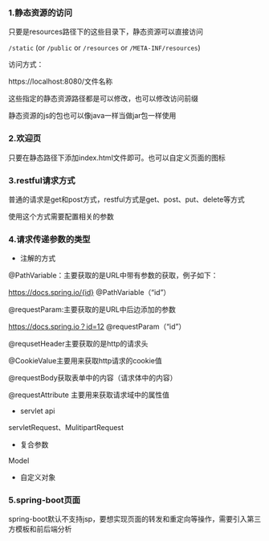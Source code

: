 ### 1.静态资源的访问

只要是resources路径下的这些目录下，静态资源可以直接访问

`/static` (or `/public` or `/resources` or `/META-INF/resources`)

访问方式：

https://localhost:8080/文件名称

这些指定的静态资源路径都是可以修改，也可以修改访问前缀

静态资源的js的包也可以像java一样当做jar包一样使用

### 2.欢迎页

只要在静态路径下添加index.html文件即可。也可以自定义页面的图标

### 3.restful请求方式

普通的请求是get和post方式，restful方式是get、post、put、delete等方式

使用这个方式需要配置相关的参数

### 4.请求传递参数的类型

- 注解的方式

@PathVariable：主要获取的是URL中带有参数的获取，例子如下：

https://docs.spring.io/{id} @PathVariable（“id”）

@requestParam:主要获取的是URL中后边添加的参数

https://docs.spring.io？id=12 @requestParam（“id”）

@requsetHeader主要获取的是http的请求头

@CookieValue主要用来获取http请求的cookie值

@requestBody获取表单中的内容（请求体中的内容）

@requestAttribute 主要用来获取请求域中的属性值

- servlet api 

servletRequest、MulitipartRequest

- 复合参数

Model

- 自定义对象

### 5.spring-boot页面

spring-boot默认不支持jsp，要想实现页面的转发和重定向等操作，需要引入第三方模板和前后端分析